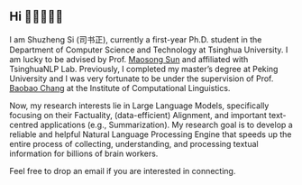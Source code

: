 ## Hi 🧑🏻‍💻👋🏻

I am Shuzheng Si (司书正), currently a first-year Ph.D. student in the Department of Computer Science and Technology at Tsinghua University. I am lucky to be advised by Prof. [Maosong Sun](https://scholar.google.com/citations?hl=en&user=zIgT0HMAAAAJ&view_op=list_works&sortby=pubdate) and affiliated with TsinghuaNLP Lab. Previously, I completed my master’s degree at Peking University and I was very fortunate to be under the supervision of Prof. [Baobao Chang](https://scholar.google.com.au/citations?user=LaKNyhQAAAAJ&hl=en) at the Institute of Computational Linguistics.


Now, my research interests lie in Large Language Models, specifically focusing on their Factuality, (data-efficient) Alignment, and important text-centred applications (e.g., Summarization). My research goal is to develop a reliable and helpful Natural Language Processing Engine that speeds up the entire process of collecting, understanding, and processing textual information for billions of brain workers.


Feel free to drop an email if you are interested in connecting.
